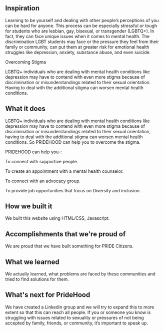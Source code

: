 ## Inspiration

Learning to be yourself and dealing with other people’s perceptions of you can be hard for anyone. This process can be especially stressful or tough for students who are lesbian, gay, bisexual, or transgender (LGBTQ+). In fact, they can face unique issues when it comes to mental health. The discrimination LGBT students may face or the pressure they feel from their family or community, can put them at greater risk for emotional health struggles like depression, anxiety, substance abuse, and even suicide.

Overcoming Stigma

LGBTQ+ individuals who are dealing with mental health conditions like depression may have to contend with even more stigma because of discrimination or misunderstandings related to their sexual orientation. Having to deal with the additional stigma can worsen mental health conditions.

## What it does

LGBTQ+ individuals who are dealing with mental health conditions like depression may have to contend with even more stigma because of discrimination or misunderstandings related to their sexual orientation, having to deal with the additional stigma can worsen mental health conditions. So PRIDEHOOD can help you to overcome the stigma.

PRIDEHOOD can help you-:

To connect with supportive people.

To create an appointment with a mental health counselor.

To connect with an advocacy group.

To provide job opportunities that focus on Diversity and inclusion.

## How we built it

We built this website using HTML/CSS, Javascript.

## Accomplishments that we're proud of

We are proud that we have built something for PRIDE Citizens.

## What we learned

We actually learned, what problems are faced by these communities and tried to find solutions for them.

## What's next for PrideHood

We have created a Linkedin group and we will try to expand this to more extent so that this can reach all people. If you or someone you know is struggling with issues related to sexuality or pressures of not being accepted by family, friends, or community, it’s important to speak up.
